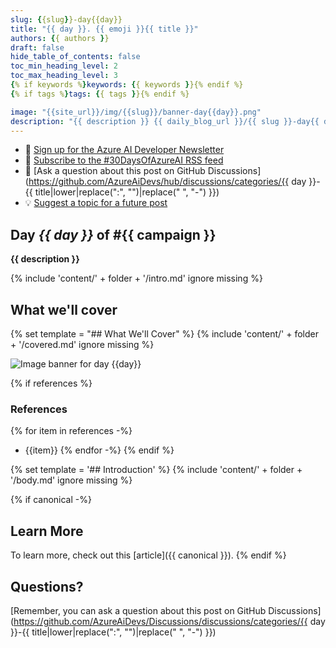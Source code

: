 ```yaml
---
slug: {{slug}}-day{{day}}
title: "{{ day }}. {{ emoji }}{{ title }}"
authors: {{ authors }}
draft: false
hide_table_of_contents: false
toc_min_heading_level: 2
toc_max_heading_level: 3
{% if keywords %}keywords: {{ keywords }}{% endif %}
{% if tags %}tags: {{ tags }}{% endif %}

image: "{{site_url}}/img/{{slug}}/banner-day{{day}}.png"
description: "{{ description }} {{ daily_blog_url }}/{{ slug }}-day{{ day }} {{ social_tags }} {% if social_tag %}{{ social_tag }}{% endif %}"
---
```


<head>

  <link rel="canonical" {% if canonical %}href="{{ canonical }}" {% else %} href="{{ daily_blog_url }}/{{ slug }}-day{{ day }}" {% endif %} />

</head>

- 📧 [Sign up for the Azure AI Developer Newsletter](https://aka.ms/azure-ai-dev-newsletter)
- 📰 [Subscribe to the #30DaysOfAzureAI RSS feed](https://azureaidevs.github.io/hub/blog/rss.xml)
- 📌 [Ask a question about this post on GitHub Discussions](https://github.com/AzureAiDevs/hub/discussions/categories/{{ day }}-{{ title|lower|replace(":", "")|replace(" ", "-") }})
- 💡 [Suggest a topic for a future post](https://github.com/AzureAiDevs/hub/discussions/categories/call-for-content)

## Day _{{ day }}_ of #{{ campaign }}

<!-- README
The following description is also used for the tweet. So it should be action oriented and grab attention 
If you update the description, please update the description: in the frontmatter as well.
-->

**{{ description }}**

<!-- README
The following is the intro to the post. It should be a short teaser for the post.
-->

{% include 'content/' + folder + '/intro.md' ignore missing %}

## What we'll cover

<!-- README
The following list is the main points of the post. There should be 3-4 main points.
 -->

{% set template = "## What We'll Cover" %}
{% include 'content/' + folder + '/covered.md' ignore missing %}

<!-- 
- Main point 1
- Main point 2
- Main point 3 
- Main point 4
-->

![Image banner for day {{day}}](./../../../static/img/2023/banner-day{{day}}.png)

<!-- README
Add or update a list relevant references here. These could be links to other blog posts, Microsoft Learn Module, videos, or other resources.
-->

{% if references %}
### References

{% for item in references -%}
- {{item}}
{% endfor -%}
{% endif %}

<!-- README
The following is the body of the post. It should be an overview of the post that you are referencing.
See the Learn More section, if you supplied a canonical link, then will be displayed here.
-->

{% set template = '## Introduction' %}
{% include 'content/' + folder + '/body.md' ignore missing %}

{% if canonical -%}

## Learn More

To learn more, check out this [article]({{ canonical }}).
{% endif %}

## Questions?

[Remember, you can ask a question about this post on GitHub Discussions](https://github.com/AzureAiDevs/Discussions/discussions/categories/{{ day }}-{{ title|lower|replace(":", "")|replace(" ", "-") }})
